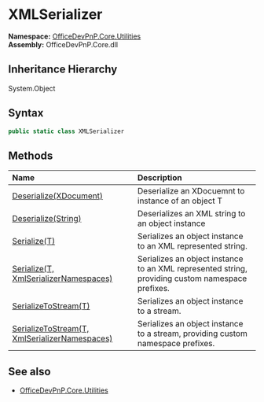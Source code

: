 # XMLSerializer
**Namespace:** [OfficeDevPnP.Core.Utilities](OfficeDevPnP.Core.Utilities.md)  
**Assembly:** OfficeDevPnP.Core.dll  
## Inheritance Hierarchy
System.Object  

## Syntax
```C#
public static class XMLSerializer
```
## Methods
|**Name**|**Description**|
|:-----|:-----|
| [Deserialize(XDocument)](OfficeDevPnP.Core.Utilities.XMLSerializer.ec7d110.md) | Deserialize an XDocuemnt to instance of an object T
| [Deserialize(String)](OfficeDevPnP.Core.Utilities.XMLSerializer.682d7045.md) | Deserializes an XML string to an object instance
| [Serialize(T)](OfficeDevPnP.Core.Utilities.XMLSerializer.ed203be7.md) | Serializes an object instance to an XML represented string.
| [Serialize(T, XmlSerializerNamespaces)](OfficeDevPnP.Core.Utilities.XMLSerializer.72bc1593.md) | Serializes an object instance to an XML represented string, providing custom namespace prefixes.
| [SerializeToStream(T)](OfficeDevPnP.Core.Utilities.XMLSerializer.dbf5a728.md) | Serializes an object instance to a stream.
| [SerializeToStream(T, XmlSerializerNamespaces)](OfficeDevPnP.Core.Utilities.XMLSerializer.16a03459.md) | Serializes an object instance to a stream, providing custom namespace prefixes.
## See also
- [OfficeDevPnP.Core.Utilities](OfficeDevPnP.Core.Utilities.md)
